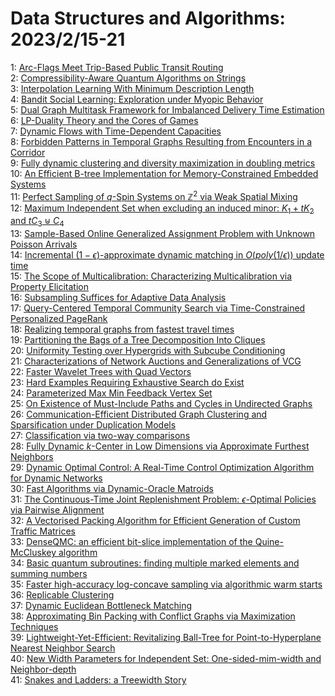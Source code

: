 # Data Structures and Algorithms: 2023/2/15-21  
1: [Arc-Flags Meet Trip-Based Public Transit Routing](https://doi.org/10.48550/arXiv.2302.07168)  
2: [Compressibility-Aware Quantum Algorithms on Strings](https://doi.org/10.48550/arXiv.2302.07235)  
3: [Interpolation Learning With Minimum Description Length](https://doi.org/10.48550/arXiv.2302.07263)  
4: [Bandit Social Learning: Exploration under Myopic Behavior](https://doi.org/10.48550/arXiv.2302.07425)  
5: [Dual Graph Multitask Framework for Imbalanced Delivery Time Estimation](https://doi.org/10.48550/arXiv.2302.07429)  
6: [LP-Duality Theory and the Cores of Games](https://doi.org/10.48550/arXiv.2302.07627)  
7: [Dynamic Flows with Time-Dependent Capacities](https://doi.org/10.48550/arXiv.2302.07657)  
8: [Forbidden Patterns in Temporal Graphs Resulting from Encounters in a  Corridor](https://doi.org/10.48550/arXiv.2302.07666)  
9: [Fully dynamic clustering and diversity maximization in doubling metrics](https://doi.org/10.48550/arXiv.2302.07771)  
10: [An Efficient B-tree Implementation for Memory-Constrained Embedded  Systems](https://doi.org/10.48550/arXiv.2302.07800)  
11: [Perfect Sampling of $q$-Spin Systems on $\mathbb Z^2$ via Weak Spatial  Mixing](https://doi.org/10.48550/arXiv.2302.07821)  
12: [Maximum Independent Set when excluding an induced minor: $K_1 + tK_2$  and $tC_3 \uplus C_4$](https://doi.org/10.48550/arXiv.2302.08182)  
13: [Sample-Based Online Generalized Assignment Problem with Unknown Poisson  Arrivals](https://doi.org/10.48550/arXiv.2302.08234)  
14: [Incremental $(1-\epsilon)$-approximate dynamic matching in  $O(poly(1/\epsilon))$ update time](https://doi.org/10.48550/arXiv.2302.08432)  
15: [The Scope of Multicalibration: Characterizing Multicalibration via  Property Elicitation](https://doi.org/10.48550/arXiv.2302.08507)  
16: [Subsampling Suffices for Adaptive Data Analysis](https://doi.org/10.48550/arXiv.2302.08661)  
17: [Query-Centered Temporal Community Search via Time-Constrained  Personalized PageRank](https://doi.org/10.48550/arXiv.2302.08740)  
18: [Realizing temporal graphs from fastest travel times](https://doi.org/10.48550/arXiv.2302.08860)  
19: [Partitioning the Bags of a Tree Decomposition Into Cliques](https://doi.org/10.48550/arXiv.2302.08870)  
20: [Uniformity Testing over Hypergrids with Subcube Conditioning](https://doi.org/10.48550/arXiv.2302.09013)  
21: [Characterizations of Network Auctions and Generalizations of VCG](https://doi.org/10.48550/arXiv.2302.09237)  
22: [Faster Wavelet Trees with Quad Vectors](https://doi.org/10.48550/arXiv.2302.09239)  
23: [Hard Examples Requiring Exhaustive Search do Exist](https://doi.org/10.48550/arXiv.2302.09512)  
24: [Parameterized Max Min Feedback Vertex Set](https://doi.org/10.48550/arXiv.2302.09604)  
25: [On Existence of Must-Include Paths and Cycles in Undirected Graphs](https://doi.org/10.48550/arXiv.2302.09614)  
26: [Communication-Efficient Distributed Graph Clustering and Sparsification  under Duplication Models](https://doi.org/10.48550/arXiv.2302.09652)  
27: [Classification via two-way comparisons](https://doi.org/10.48550/arXiv.2302.09692)  
28: [Fully Dynamic $k$-Center in Low Dimensions via Approximate Furthest  Neighbors](https://doi.org/10.48550/arXiv.2302.09737)  
29: [Dynamic Optimal Control: A Real-Time Control Optimization Algorithm for  Dynamic Networks](https://doi.org/10.48550/arXiv.2302.09743)  
30: [Fast Algorithms via Dynamic-Oracle Matroids](https://doi.org/10.48550/arXiv.2302.09796)  
31: [The Continuous-Time Joint Replenishment Problem: $\epsilon$-Optimal  Policies via Pairwise Alignment](https://doi.org/10.48550/arXiv.2302.09941)  
32: [A Vectorised Packing Algorithm for Efficient Generation of Custom  Traffic Matrices](https://doi.org/10.48550/arXiv.2302.09970)  
33: [DenseQMC: an efficient bit-slice implementation of the Quine-McCluskey  algorithm](https://doi.org/10.48550/arXiv.2302.10083)  
34: [Basic quantum subroutines: finding multiple marked elements and summing  numbers](https://doi.org/10.48550/arXiv.2302.10244)  
35: [Faster high-accuracy log-concave sampling via algorithmic warm starts](https://doi.org/10.48550/arXiv.2302.10249)  
36: [Replicable Clustering](https://doi.org/10.48550/arXiv.2302.10359)  
37: [Dynamic Euclidean Bottleneck Matching](https://doi.org/10.48550/arXiv.2302.10513)  
38: [Approximating Bin Packing with Conflict Graphs via Maximization  Techniques](https://doi.org/10.48550/arXiv.2302.10613)  
39: [Lightweight-Yet-Efficient: Revitalizing Ball-Tree for  Point-to-Hyperplane Nearest Neighbor Search](https://doi.org/10.48550/arXiv.2302.10626)  
40: [New Width Parameters for Independent Set: One-sided-mim-width and  Neighbor-depth](https://doi.org/10.48550/arXiv.2302.10643)  
41: [Snakes and Ladders: a Treewidth Story](https://doi.org/10.48550/arXiv.2302.10662)  